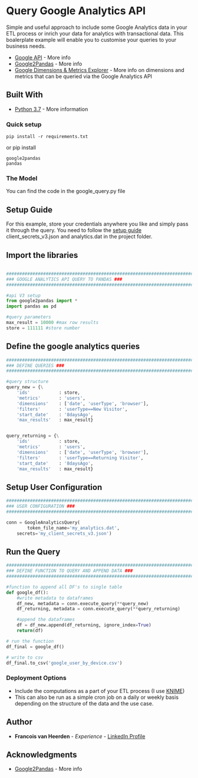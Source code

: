 
# Query Google Analytics API

Simple and useful approach to include some Google Analytics data in your ETL process or inrich your data for analytics with transactional data. This boalerplate example will enable you to customise your queries to your business needs.  

* [Google API]() - More info
* [Google2Pandas](https://github.com/panalysis/Google2Pandas) - More info
* [Google Dimensions & Metrics Explorer](https://ga-dev-tools.appspot.com/dimensions-metrics-explorer/) - More info on dimensions and metrics that can be queried via the Google Analytics API

## Built With

* [Python 3.7](https://www.python.org/downloads/release/python-370/) - More information 

### Quick setup

```
pip install -r requirements.txt
```

or pip install 
```
google2pandas
pandas
```
### The Model

You can find the code in the google_query.py file

## Setup Guide

For this example, store your credentials anywhere you like and simply pass it through the query. You need to follow the [setup guide](https://developers.google.com/analytics/devguides/reporting/core/v3/quickstart/installed-py) client_secrets_v3.json and analytics.dat in the project folder.

## Import the libraries

```Python

##########################################################################################################################################
### GOOGLE ANALYTICS API QUERY TO PANDAS ###
##########################################################################################################################################

#api V3 setup
from google2pandas import *
import pandas as pd

#query parameters
max_result = 10000 #max row results
store = 111111 #store number
```

## Define the google analytics queries

```Python
##########################################################################################################################################
### DEFINE QUERIES ###
##########################################################################################################################################

#query structure
query_new = {\
    'ids'           : store,
    'metrics'       : 'users',
    'dimensions'    : ['date', 'userType', 'browser'],
    'filters'       : 'userType==New Visitor',
    'start_date'    : '8daysAgo',
    'max_results'   : max_result}


query_returning = {\
    'ids'           : store,
    'metrics'       : 'users',
    'dimensions'    : ['date', 'userType', 'browser'],
    'filters'       : 'userType==Returning Visitor',
    'start_date'    : '8daysAgo',
    'max_results'   : max_result}
```

## Setup User Configuration

```Python
##########################################################################################################################################
### USER CONFIGURATION ###
##########################################################################################################################################

conn = GoogleAnalyticsQuery(
        token_file_name='my_analytics.dat',
	secrets='my_client_secrets_v3.json')
```

## Run the Query

```Python
##########################################################################################################################################
### DEFINE FUNCTION TO QUERY AND APPEND DATA ###
##########################################################################################################################################

#function to append all DF's to single table
def google_df():
    #write metadata to dataframes
    df_new, metadata = conn.execute_query(**query_new)
    df_returning, metadata = conn.execute_query(**query_returning)

    #append the dataframes
    df = df_new.append(df_returning, ignore_index=True)
    return(df)

# run the function
df_final = google_df()

# write to csv
df_final.to_csv('google_user_by_device.csv')
```

### Deployment Options
* Include the computations as a part of your ETL process (I use [KNIME](https://www.knime.com/))
* This can also be run as a simple cron job on a daily or weekly basis depending on the structure of the data and the use case. 

## Author

* **Francois van Heerden** - *Experience* - [LinkedIn Profile](https://www.linkedin.com/in/francois-van-heerden-9589825a/)

## Acknowledgments

* [Google2Pandas](https://github.com/panalysis/Google2Pandas) - More info

